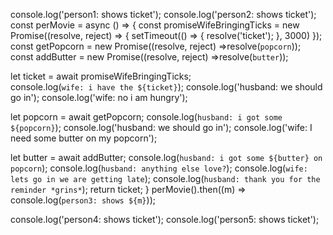 console.log('person1: shows ticket');
console.log('person2: shows ticket');
const perMovie = async () => {
  const promiseWifeBringingTicks = new Promise((resolve, reject) => {
        setTimeout(() => {
            resolve('ticket');
        }, 3000)
    });
    const getPopcorn = new Promise((resolve, reject) =>resolve(`popcorn`));
    const addButter = new Promise((resolve, reject) =>resolve(`butter`));
    
  let ticket = await promiseWifeBringingTicks;    
    console.log(`wife: i have the ${ticket}`);
    console.log('husband: we should go in');
    console.log('wife: no i am hungry');
    
  let popcorn = await getPopcorn;
    console.log(`husband: i got some ${popcorn}`);
    console.log('husband: we should go in');
    console.log('wife: I need some butter on my popcorn');
    
  let butter = await addButter;
    console.log(`husband: i got some ${butter} on popcorn`);
    console.log(`husband: anything else love?`);
    console.log(`wife: lets go in we are getting late`);
    console.log(`husband: thank you for the reminder *grins*`);
    return ticket;
}
perMovie().then((m) => console.log(`person3: shows ${m}`));

console.log('person4: shows ticket');
console.log('person5: shows ticket');
